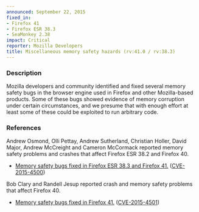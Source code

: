 ```yaml
---
announced: September 22, 2015
fixed_in:
- Firefox 41
- Firefox ESR 38.3
- SeaMonkey 2.38
impact: Critical
reporter: Mozilla Developers
title: Miscellaneous memory safety hazards (rv:41.0 / rv:38.3)
---
```


<h3>Description</h3>

<p>Mozilla developers and community identified and fixed several memory safety
bugs in the browser engine used in Firefox and other Mozilla-based products.
Some of these bugs showed evidence of memory corruption under certain
circumstances, and we presume that with enough effort at least some of these
could be exploited to run arbitrary code.</p>

<h3>References</h3>

<p>Andrew Osmond, Olli Pettay, Andrew Sutherland, Christian Holler, David Major, Andrew
McCreight and Cameron McCormack reported memory safety problems and crashes that affect
Firefox ESR 38.2 and Firefox 40.</p>

<ul>
  <li><a
href="https://bugzilla.mozilla.org/buglist.cgi?bug_id=1161063,1202844,1152026,1186962,1183153,1181651,1044077,1201793">
          Memory safety bugs fixed in Firefox ESR 38.3 and Firefox 41.</a> (<a
href="http://cve.mitre.org/cgi-bin/cvename.cgi?name=CVE-2015-4500"
class="ex-ref">CVE-2015-4500</a>)</li>
</ul>

<p>Bob Clary and Randell Jesup reported crash and memory safety problems that affect
Firefox 40.</p>

<ul>
  <li><a
href="https://bugzilla.mozilla.org/buglist.cgi?bug_id=1165706,1186657">
          Memory safety bugs fixed in Firefox 41.</a> (<a
href="http://cve.mitre.org/cgi-bin/cvename.cgi?name=CVE-2015-4501"
class="ex-ref">CVE-2015-4501</a>)</li>
</ul>

